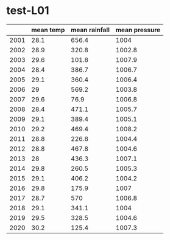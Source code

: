# test-L01
|		|	mean temp	|	mean rainfall	|	mean pressure	|
|	------	|	------	|	------	|	------	|
|	2001	|	28.1	|	656.4	|	1004	|
|	2002	|	28.9	|	320.8	|	1002.8	|
|	2003	|	29.6	|	101.8	|	1007.9	|
|	2004	|	28.4	|	386.7	|	1006.7	|
|	2005	|	29.1	|	360.4	|	1006.4	|
|	2006	|	29	|	569.2	|	1003.8	|
|	2007	|	29.6	|	76.9	|	1006.8	|
|	2008	|	28.4	|	471.1	|	1005.7	|
|	2009	|	29.1	|	389.4	|	1005.1	|
|	2010	|	29.2	|	469.4	|	1008.2	|
|	2011	|	28.8	|	226.8	|	1004.4	|
|	2012	|	28.8	|	467.8	|	1004.6	|
|	2013	|	28	|	436.3	|	1007.1	|
|	2014	|	29.8	|	260.5	|	1005.3	|
|	2015	|	29.1	|	406.2	|	1004.2	|
|	2016	|	29.8	|	175.9	|	1007	|
|	2017	|	28.7	|	570	|	1006.8	|
|	2018	|	29.1	|	341.1	|	1004	|
|	2019	|	29.5	|	328.5	|	1004.6	|
|	2020	|	30.2	|	125.4	|	1007.3	|
